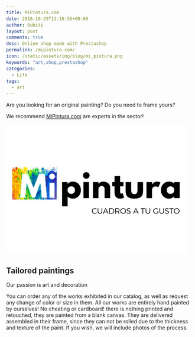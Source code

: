 ```yaml
---
title: MiPintura.com
date: 2018-10-25T13:10:55+00:00
author: Oubiti
layout: post
comments: true
desc: Online shop made with Prestashop
permalink: /mipintura-com/
icon: /static/assets/img/blog/mi_pintura.png
keywords: "art,shop,prestashop"
categories:
  - Life
tags:
  - art
---
```

 

Are you looking for an original painting?&nbsp;Do you need to frame yours?&nbsp;

We recommend [MiPintura.com](http://mipintura.com) are experts in the sector!

![Mi Pintura](/static/assets/img/blog/mipintura.jpg)

## Tailored paintings

Our passion is art and decoration

You can order any of the works exhibited in our catalog, as well as request any change of color or size in them. All our works are entirely hand painted by ourselves! No cheating or cardboard! there is nothing printed and retouched, they are painted from a blank canvas. They are delivered assembled in their frame, since they can not be rolled due to the thickness and texture of the paint. If you wish, we will include photos of the process.
